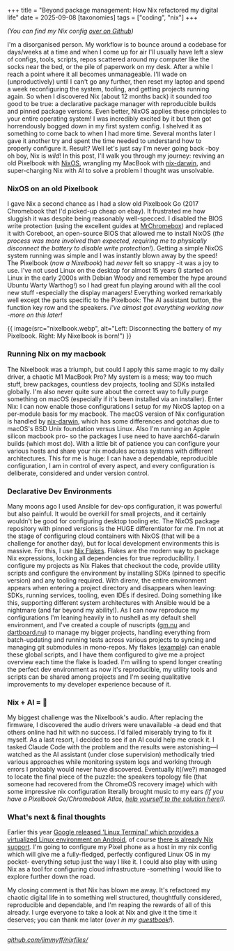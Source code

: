 +++
title = "Beyond package management: How Nix refactored my digital life"
date = 2025-09-08
[taxonomies]
tags = ["coding", "nix"]
+++

_(You can find my Nix config [over on Github](https://github.com/jimmyff/nixfiles/))_

I'm a disorganised person. My workflow is to bounce around a codebase for days/weeks at a time and when I come up for air I'll usually have left a slew of configs, tools, scripts, repos scattered around my computer like the socks near the bed, or the pile of paperwork on my desk. After a while I reach a point where it all becomes unmanageable. I'll wade on (unproductively) until I can't go any further, then reset my laptop and spend a week reconfiguring the system, tooling, and getting projects running again. So when I discovered Nix (about 12 months back) it sounded _too_ good to be true: a declarative package manager with reproducible builds and pinned package versions. Even better, NixOS applies these principles to your entire operating system! I was incredibly excited by it but then got horrendously bogged down in my first system config. I shelved it as something to come back to when I had more time. Several months later I gave it another try and spent the time needed to understand how to properly configure it. Result? Well let's just say I'm never going back -boy oh boy, Nix is *wild*! In this post, I'll walk you through my journey: reviving an old Pixelbook with [NixOS](https://nixos.org/), wrangling my MacBook with [nix-darwin](https://github.com/nix-darwin/nix-darwin), and super-charging Nix with AI to solve a problem I thought was unsolvable.

### NixOS on an old Pixelbook

I gave Nix a second chance as I had a slow old Pixelbook Go (2017 Chromebook that I'd picked-up cheap on ebay). It frustrated me how sluggish it was despite being reasonably well-specced. I disabled the BIOS write protection (using the excellent guides at [MrChromebox](https://docs.mrchromebox.tech/)) and replaced it with Coreboot, an open-source BIOS that allowed me to install NixOS (_the process was more involved than expected, requiring me to physically disconnect the battery to disable write protection!_). Getting a simple NixOS system running was simple and I was instantly blown away by the speed! The Pixelbook (_now a Nixelbook_) had *never* felt so snappy -it was a joy to use. I've not used Linux on the desktop for almost 15 years (I started on Linux in the early 2000s with Debian Woody and remember the hype around Ubuntu Warty Warthog!) so I had great fun playing around with all the cool new stuff -especially the display managers! Everything worked remarkably well except the parts specific to the Pixelbook: The AI assistant button, the function key row and the speakers. _I've almost got everything working now -more on this later!_

{{ image(src="nixelbook.webp", alt="Left: Disconnecting the battery of my Pixelbook. Right: My Nixelbook is born!") }}

### Running Nix on my macbook

The Nixelbook was a triumph, but could I apply this same magic to my daily driver, a chaotic M1 MacBook Pro? My system is a mess; way too much stuff, brew packages, countless dev projects, tooling and SDKs installed globally. I'm also never quite sure about the correct way to fully purge something on macOS (especially if it's been installed via an installer). Enter Nix: I can now enable those configurations I setup for my NixOS laptop on a per-module basis for my macbook. The macOS version of Nix configuration is handled by [nix-darwin](https://github.com/nix-darwin/nix-darwin), which has some differences and gotchas due to macOS's BSD Unix foundation versus Linux. Also I'm running an Apple silicon macbook pro- so the packages I use need to have aarch64-darwin builds (which most do). With a little bit of patience you can configure your various hosts and share your nix modules across systems with different architectures. This for me is huge: I can have a dependable, reproducible configuration, I am in control of every aspect, and every configuration is deliberate, considered and under version control. 


### Declarative Dev Environments

Many moons ago I used Ansible for dev-ops configuration, it was powerful but also painful. It would be overkill for small projects, and it certainly wouldn't be good for configuring desktop tooling etc. The NixOS package repository with pinned versions is the HUGE differentiator for me. I'm not at the stage of configuring cloud containers with NixOS (that will be a challenge for another day), but for local development environments this is massive. For this, I use [Nix Flakes](https://nixos.wiki/wiki/Flakes). Flakes are the modern way to package Nix expressions, locking all dependencies for true reproducibility. I configure my projects as Nix Flakes that checkout the code, provide utility scripts and configure the environment by installing SDKs (pinned to specific version) and any tooling required. With direnv, the entire environment appears when entering a project directory and disappears when leaving: SDKs, running services, tooling, even IDEs if desired. Doing something like this, supporting different system architectures with Ansible would be a nightmare (and far beyond my ability!). As I can now reproduce my configurations I'm leaning heavily in to nushell as my default shell environment, and I've created a couple of nuscripts ([gm.nu](https://github.com/jimmyff/nixfiles/tree/main/scripts/git-manager) and [dartboard.nu](https://github.com/jimmyff/nixfiles/tree/main/scripts/dartboard)) to manage my bigger projects, handling everything from batch-updating and running tests across various projects to syncing and managing git submodules in mono-repos. My flakes ([example](https://github.com/jimmyff/nixfiles/blob/main/projects/rocket-kit/flake.nix)) can enable these global scripts, and I have them configured to give me a project overview each time the flake is loaded. I'm willing to spend longer creating the perfect dev environment as now it's reproducible, my utility tools and scripts can be shared among projects and I'm seeing qualitative improvements to my developer experience because of it.

### Nix + AI = 🤯

My biggest challenge was the Nixelbook's audio. After replacing the firmware, I discovered the audio drivers were unavailable -a dead end that others online had hit with no success. I'd failed miserably trying to fix it myself. As a last resort, I decided to see if an AI could help me crack it. I tasked Claude Code with the problem and the results were astonishing—I watched as the AI assistant (under close supervision) methodically tried various approaches while monitoring system logs and working through errors I probably would never have discovered. Eventually it(/we?) managed to locate the final piece of the puzzle: the speakers topology file (that someone had recovered from the ChromeOS recovery image) which with some impressive nix configuration literally brought music to my ears _(if you have a Pixelbook Go/Chromebook Atlas, [help yourself to the solution here](https://github.com/jimmyff/nixfiles/tree/main/nix_modules/hardware/pixelbook-go)!)._


### What's next & final thoughts

Earlier this year [Google released 'Linux Terminal' which provides a virtualized Linux environment on Android](https://www.androidauthority.com/android-linux-terminal-app-available-3532999/), of course [there is already Nix support](https://github.com/nix-community/nix-on-droid). I'm going to configure my Pixel phone as a host in my nix config which will give me a fully-fledged, perfectly configured Linux OS in my pocket- everything setup just the way I like it. I could also play with using Nix as a tool for configuring cloud infrastructure -something I would like to explore further down the road.

My closing comment is that Nix has blown me away. It's refactored my chaotic digital life in to something well structured, thoughtfully considered, reproducible and dependable, and I'm reaping the rewards of all of this already. I urge everyone to take a look at Nix and give it the time it deserves; you can thank me later (_over in my [guestbook](/guestbook/)!_).

---

_[github.com/jimmyff/nixfiles/](https://github.com/jimmyff/nixfiles/)_
